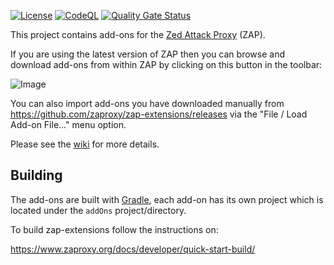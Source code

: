 [![License](https://img.shields.io/badge/license-Apache%202-4EB1BA.svg)](https://www.apache.org/licenses/LICENSE-2.0.html)
[![CodeQL](https://github.com/zaproxy/zap-extensions/actions/workflows/codeql.yml/badge.svg)](https://github.com/zaproxy/zap-extensions/actions/workflows/codeql.yml)
[![Quality Gate Status](https://sonarcloud.io/api/project_badges/measure?project=zaproxy_zap-extensions&metric=alert_status)](https://sonarcloud.io/dashboard?id=zaproxy_zap-extensions)

This project contains add-ons for the [Zed Attack Proxy](https://github.com/zaproxy/zaproxy) (ZAP).

If you are using the latest version of ZAP then you can browse and download add-ons from within ZAP by clicking on this button in the toolbar:

![Image](https://github.com/zaproxy/zap-extensions/wiki/images/zap-screenshot-browse-addons.png)

You can also import add-ons you have downloaded manually from https://github.com/zaproxy/zap-extensions/releases via the "File / Load Add-on File..." menu option.

Please see the [wiki](https://github.com/zaproxy/zap-extensions/wiki) for more details.

## Building

The add-ons are built with [Gradle], each add-on has its own project which is located under the `addOns` project/directory.

To build zap-extensions follow the instructions on:

https://www.zaproxy.org/docs/developer/quick-start-build/

[Gradle]: https://gradle.org/
